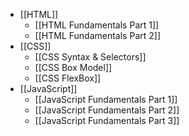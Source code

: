 - [[HTML]]
	- [[HTML Fundamentals Part 1]]
	- [[HTML Fundamentals Part 2]]
- [[CSS]]
	- [[CSS Syntax & Selectors]]
	- [[CSS Box Model]]
	- [[CSS FlexBox]]
- [[JavaScript]]
	- [[JavaScript Fundamentals Part 1]]
	- [[JavaScript Fundamentals Part 2]]
	- [[JavaScript Fundamentals Part 3]]